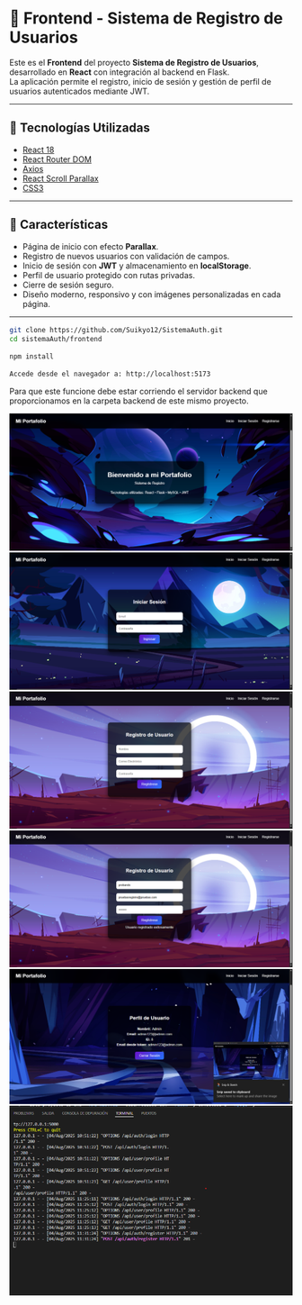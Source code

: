 # 🎨 Frontend - Sistema de Registro de Usuarios

Este es el **Frontend** del proyecto **Sistema de Registro de Usuarios**, desarrollado en **React** con integración al backend en Flask.  
La aplicación permite el registro, inicio de sesión y gestión de perfil de usuarios autenticados mediante JWT.  

---

## 🚀 Tecnologías Utilizadas  

- [React 18](https://react.dev/)  
- [React Router DOM](https://reactrouter.com/en/main)  
- [Axios](https://axios-http.com/)  
- [React Scroll Parallax](https://react-scroll-parallax.damnthat.tv/)  
- [CSS3](https://developer.mozilla.org/es/docs/Web/CSS)   

---

## 📌 Características  

- Página de inicio con efecto **Parallax**.  
- Registro de nuevos usuarios con validación de campos.  
- Inicio de sesión con **JWT** y almacenamiento en **localStorage**.  
- Perfil de usuario protegido con rutas privadas.  
- Cierre de sesión seguro.  
- Diseño moderno, responsivo y con imágenes personalizadas en cada página.  

---

```bash
git clone https://github.com/Suikyo12/SistemaAuth.git
cd sistemaAuth/frontend
```

```bash
npm install
```

```bash
Accede desde el navegador a: http://localhost:5173

```

Para que este funcione debe estar corriendo el servidor backend que proporcionamos en la carpeta backend de este mismo proyecto.


![Página de inicio](docsfront/inicio.png)
![Login](docsfront/iniciosesion.png)
![Registro usuario](docsfront/registrousuario.png)
![Registro exitoso](docsfront/registroexitoso.png)
![Perfil protegido](docsfront/Perfil.png)
![Backend validando información](docsfront/registroenbackend.png)
